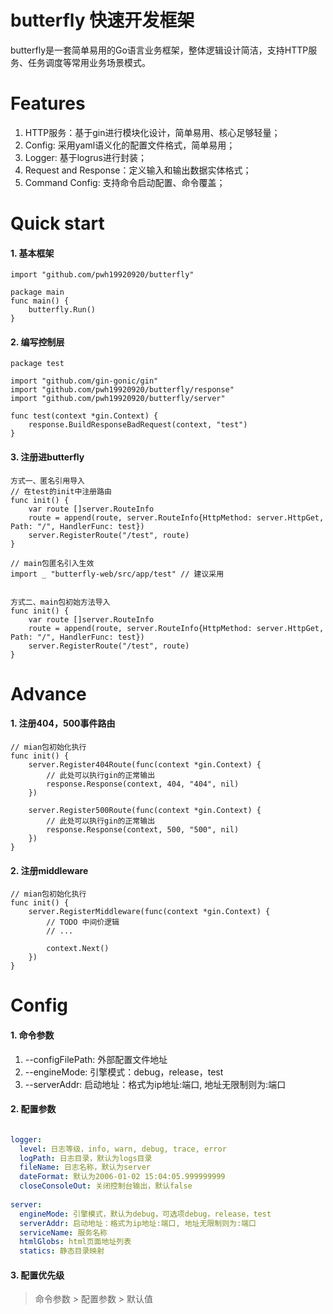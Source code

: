 # butterfly 快速开发框架

butterfly是一套简单易用的Go语言业务框架，整体逻辑设计简洁，支持HTTP服务、任务调度等常用业务场景模式。

# Features
1. HTTP服务：基于gin进行模块化设计，简单易用、核心足够轻量；
2. Config: 采用yaml语义化的配置文件格式，简单易用；
3. Logger: 基于logrus进行封装；
4. Request and Response：定义输入和输出数据实体格式；
5. Command Config: 支持命令启动配置、命令覆盖；

# Quick start

#### 1. 基本框架

```
import "github.com/pwh19920920/butterfly"

package main
func main() {
    butterfly.Run()
}
```

#### 2. 编写控制层
```
package test

import "github.com/gin-gonic/gin"
import "github.com/pwh19920920/butterfly/response"
import "github.com/pwh19920920/butterfly/server"

func test(context *gin.Context) {
    response.BuildResponseBadRequest(context, "test")
}
```

#### 3. 注册进butterfly

```
方式一、匿名引用导入
// 在test的init中注册路由
func init() {
    var route []server.RouteInfo
    route = append(route, server.RouteInfo{HttpMethod: server.HttpGet, Path: "/", HandlerFunc: test})
    server.RegisterRoute("/test", route)
}

// main包匿名引入生效
import _ "butterfly-web/src/app/test" // 建议采用


方式二、main包初始方法导入
func init() {
    var route []server.RouteInfo
    route = append(route, server.RouteInfo{HttpMethod: server.HttpGet, Path: "/", HandlerFunc: test})
    server.RegisterRoute("/test", route)
}
```

# Advance
#### 1. 注册404，500事件路由
```
// mian包初始化执行
func init() {
    server.Register404Route(func(context *gin.Context) {
        // 此处可以执行gin的正常输出
        response.Response(context, 404, "404", nil)
    })

    server.Register500Route(func(context *gin.Context) {
        // 此处可以执行gin的正常输出
        response.Response(context, 500, "500", nil)
    })
}
```

#### 2. 注册middleware
```
// mian包初始化执行
func init() {
    server.RegisterMiddleware(func(context *gin.Context) {
        // TODO 中间价逻辑
        // ...
        
        context.Next()
    })
}
```

# Config
#### 1. 命令参数
1. --configFilePath: 外部配置文件地址
2. --engineMode: 引擎模式：debug，release，test
3. --serverAddr: 启动地址：格式为ip地址:端口, 地址无限制则为:端口

#### 2. 配置参数
```yaml

logger:
  level: 日志等级，info, warn, debug, trace, error
  logPath: 日志目录，默认为logs目录
  fileName: 日志名称，默认为server
  dateFormat: 默认为2006-01-02 15:04:05.999999999
  closeConsoleOut: 关闭控制台输出，默认false
  
server:
  engineMode: 引擎模式，默认为debug，可选项debug，release，test
  serverAddr: 启动地址：格式为ip地址:端口, 地址无限制则为:端口
  serviceName: 服务名称
  htmlGlobs: html页面地址列表
  statics: 静态目录映射
```
#### 3. 配置优先级
> 命令参数 > 配置参数 > 默认值